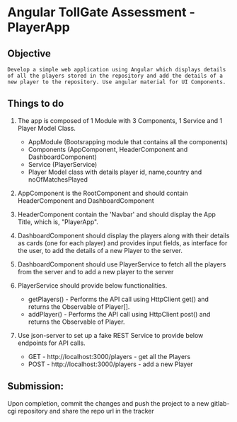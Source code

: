 # Angular TollGate Assessment - PlayerApp

## Objective

    Develop a simple web application using Angular which displays details of all the players stored in the repository and add the details of a new player to the repository. Use angular material for UI Components.

## Things to do

1. The app is composed of 1 Module with 3 Components, 1 Service and 1 Player Model Class. 

	- AppModule (Bootsrapping module that contains all the components)
	- Components (AppComponent, HeaderComponent and DashboardComponent)
	- Service (PlayerService)  
	- Player Model class with details player id, name,country and noOfMatchesPlayed

2. AppComponent is the RootComponent and should contain HeaderComponent and DashboardComponent

3. HeaderComponent contain the 'Navbar' and should display the App Title, which is, "PlayerApp".

4. DashboardComponent should display the players along with their details as cards (one for each player) and provides input fields, as interface for the user, to add the details of a new Player to the server.

5. DashboardComponent should use PlayerService to fetch all the players from the server and to add a new player to the server

6. PlayerService should provide below functionalities.
 
	- getPlayers() - Performs the API call using HttpClient get() and returns the Observable of Player[].
	- addPlayer() - Performs the API call using HttpClient post() and returns the Observable of Player.  

7. Use json-server to set up a fake REST Service to provide below endpoints for API calls.

	- GET - http://localhost:3000/players - get all the Players
	- POST - http://localhost:3000/players - add a new  Player

## Submission:

Upon completion, commit the changes and  push the project to a new gitlab-cgi repository and share the repo url in the tracker
